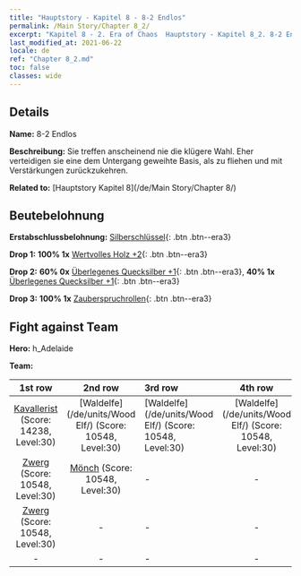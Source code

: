 ```yaml
---
title: "Hauptstory - Kapitel 8 - 8-2 Endlos"
permalink: /Main Story/Chapter 8_2/
excerpt: "Kapitel 8 - 2. Era of Chaos  Hauptstory - Kapitel 8_2. 8-2 Endlos"
last_modified_at: 2021-06-22
locale: de
ref: "Chapter 8_2.md"
toc: false
classes: wide
---
```


## Details

 **Name:** 8-2 Endlos

 **Beschreibung:** Sie treffen anscheinend nie die klügere Wahl. Eher verteidigen sie eine dem Untergang geweihte Basis, als zu fliehen und mit Verstärkungen zurückzukehren.

 **Related to:** [Hauptstory Kapitel 8](/de/Main Story/Chapter 8/)

## Beutebelohnung

 **Erstabschlussbelohnung:** [Silberschlüssel](/ItemsDE/con_693/){: .btn .btn--era3}

 **Drop 1:** **100% 1x** [Wertvolles Holz +2](/ItemsDE/mat_27/){: .btn .btn--era3}

 **Drop 2:** **60% 0x** [Überlegenes Quecksilber +1](/ItemsDE/mat_21/){: .btn .btn--era3}, **40% 1x** [Überlegenes Quecksilber +1](/ItemsDE/mat_21/){: .btn .btn--era3}

 **Drop 3:** **100% 1x** [Zauberspruchrollen](/ItemsDE/con_694/){: .btn .btn--era3}


## Fight against Team
 **Hero:** h_Adelaide

 **Team:**


  | 1st row | 2nd row | 3rd row | 4th row |
  |:----:|:----:|:----|:----:|
  | [Kavallerist](/de/units/Cavalier/) (Score: 14238, Level:30)  | [Waldelfe](/de/units/Wood Elf/) (Score: 10548, Level:30)  | [Waldelfe](/de/units/Wood Elf/) (Score: 10548, Level:30)  | [Waldelfe](/de/units/Wood Elf/) (Score: 10548, Level:30)  |
  | [Zwerg](/de/units/Dwarf/) (Score: 10548, Level:30)  | [Mönch](/de/units/Monk/) (Score: 10548, Level:30)  | - | - |
  | [Zwerg](/de/units/Dwarf/) (Score: 10548, Level:30)  | - | - | - |
  | - | - | - | - |


